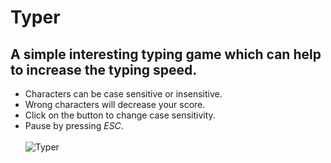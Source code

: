 # Typer

## A simple interesting typing game which can help to increase the typing speed.

* Characters can be case sensitive or insensitive.
* Wrong characters will decrease your score.
* Click on the button to change case sensitivity.
* Pause by pressing _ESC_.
<br><br>
![Typer](https://user-images.githubusercontent.com/73993775/161286131-cce4a4a1-5dab-49fd-bcaf-8b722cc5c6f9.png)
